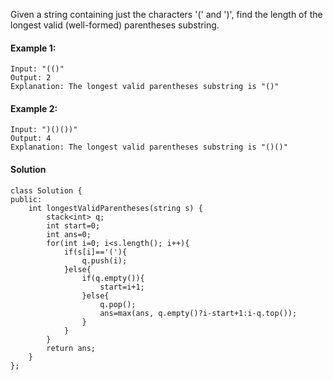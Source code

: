 Given a string containing just the characters '(' and ')', find the length of the longest valid (well-formed) parentheses substring.

#### Example 1:
```
Input: "(()"
Output: 2
Explanation: The longest valid parentheses substring is "()"
```

#### Example 2:
```
Input: ")()())"
Output: 4
Explanation: The longest valid parentheses substring is "()()"
```

#### Solution
```
class Solution {
public:
    int longestValidParentheses(string s) {
        stack<int> q;
        int start=0;
        int ans=0;
        for(int i=0; i<s.length(); i++){
            if(s[i]=='('){
                q.push(i);
            }else{
                if(q.empty()){
                    start=i+1;
                }else{
                    q.pop();
                    ans=max(ans, q.empty()?i-start+1:i-q.top());
                }
            }
        }
        return ans;
    }
};
```